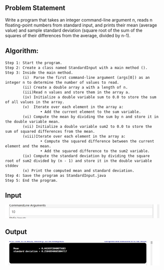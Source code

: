 ## Problem Statement

Write a program that takes an integer command-line argument n, reads n floating-point numbers from standard input, and prints their mean (average value) and sample standard deviation (square root of the sum of the squares of their differences from the average, divided by n-1).


## Algorithm:

    Step 1:	Start the program.
	Step 2: Create a class named StandardInput with a main method ().
	Step 3: Inside the main method.
			(i)  Parse the first command-line argument (args[0]) as an integer n to determine the number of values to read.		
			(ii) Create a double array a with a length of n.
			(iii)Read n values and store them in the array a.
			(iv) Initialize a double variable sum to 0.0 to store the sum of all values in the array.
			(v)  Iterate over each element in the array a:
					• Add the current element to the sum variable.
			(vi) Compute the mean by dividing the sum by n and store it in the double variable mean.
			(vii) Initialize a double variable sum2 to 0.0 to store the sum of squared differences from the mean.
			(viii)Iterate over each element in the array a:
					• Compute the squared difference between the current element and the mean.
					• Add the squared difference to the sum2 variable.
			(ix) Compute the standard deviation by dividing the square root of sum2 divided by (n - 1) and store it in the double variable stddev
			(x) Print the computed mean and standard deviation.
	Step 4: Save the program as StandardInput.java
	Step 5: End the program.


## Input

![Alt text](image-33.png)

## Output

![Alt text](image-34.png)
